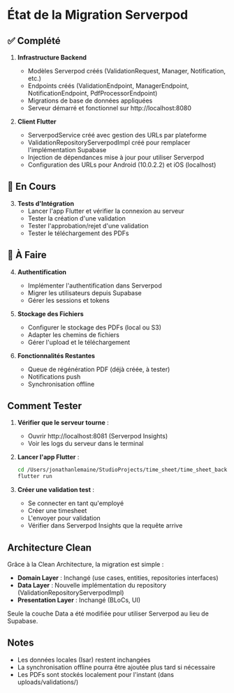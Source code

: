 # État de la Migration Serverpod

## ✅ Complété

1. **Infrastructure Backend**
   - Modèles Serverpod créés (ValidationRequest, Manager, Notification, etc.)
   - Endpoints créés (ValidationEndpoint, ManagerEndpoint, NotificationEndpoint, PdfProcessorEndpoint)
   - Migrations de base de données appliquées
   - Serveur démarré et fonctionnel sur http://localhost:8080

2. **Client Flutter**
   - ServerpodService créé avec gestion des URLs par plateforme
   - ValidationRepositoryServerpodImpl créé pour remplacer l'implémentation Supabase
   - Injection de dépendances mise à jour pour utiliser Serverpod
   - Configuration des URLs pour Android (10.0.2.2) et iOS (localhost)

## 🚧 En Cours

3. **Tests d'Intégration**
   - Lancer l'app Flutter et vérifier la connexion au serveur
   - Tester la création d'une validation
   - Tester l'approbation/rejet d'une validation
   - Tester le téléchargement des PDFs

## 📝 À Faire

4. **Authentification**
   - Implémenter l'authentification dans Serverpod
   - Migrer les utilisateurs depuis Supabase
   - Gérer les sessions et tokens

5. **Stockage des Fichiers**
   - Configurer le stockage des PDFs (local ou S3)
   - Adapter les chemins de fichiers
   - Gérer l'upload et le téléchargement

6. **Fonctionnalités Restantes**
   - Queue de régénération PDF (déjà créée, à tester)
   - Notifications push
   - Synchronisation offline

## Comment Tester

1. **Vérifier que le serveur tourne** :
   - Ouvrir http://localhost:8081 (Serverpod Insights)
   - Voir les logs du serveur dans le terminal

2. **Lancer l'app Flutter** :
   ```bash
   cd /Users/jonathanlemaine/StudioProjects/time_sheet/time_sheet_backend/time_sheet_backend_flutter
   flutter run
   ```

3. **Créer une validation test** :
   - Se connecter en tant qu'employé
   - Créer une timesheet
   - L'envoyer pour validation
   - Vérifier dans Serverpod Insights que la requête arrive

## Architecture Clean

Grâce à la Clean Architecture, la migration est simple :
- **Domain Layer** : Inchangé (use cases, entities, repositories interfaces)
- **Data Layer** : Nouvelle implémentation du repository (ValidationRepositoryServerpodImpl)
- **Presentation Layer** : Inchangé (BLoCs, UI)

Seule la couche Data a été modifiée pour utiliser Serverpod au lieu de Supabase.

## Notes

- Les données locales (Isar) restent inchangées
- La synchronisation offline pourra être ajoutée plus tard si nécessaire
- Les PDFs sont stockés localement pour l'instant (dans uploads/validations/)